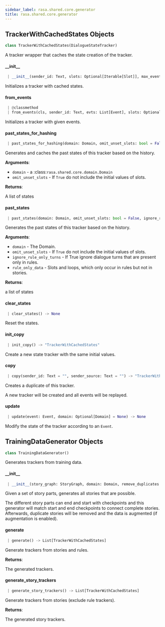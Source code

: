 ```yaml
---
sidebar_label: rasa.shared.core.generator
title: rasa.shared.core.generator
---
```

## TrackerWithCachedStates Objects

```python
class TrackerWithCachedStates(DialogueStateTracker)
```

A tracker wrapper that caches the state creation of the tracker.

#### \_\_init\_\_

```python
 | __init__(sender_id: Text, slots: Optional[Iterable[Slot]], max_event_history: Optional[int] = None, domain: Optional[Domain] = None, is_augmented: bool = False, is_rule_tracker: bool = False) -> None
```

Initializes a tracker with cached states.

#### from\_events

```python
 | @classmethod
 | from_events(cls, sender_id: Text, evts: List[Event], slots: Optional[Iterable[Slot]] = None, max_event_history: Optional[int] = None, sender_source: Optional[Text] = None, domain: Optional[Domain] = None, is_rule_tracker: bool = False) -> "TrackerWithCachedStates"
```

Initializes a tracker with given events.

#### past\_states\_for\_hashing

```python
 | past_states_for_hashing(domain: Domain, omit_unset_slots: bool = False) -> Deque[FrozenState]
```

Generates and caches the past states of this tracker based on the history.

**Arguments**:

- `domain` - a :class:`rasa.shared.core.domain.Domain`
- `omit_unset_slots` - If `True` do not include the initial values of slots.
  

**Returns**:

  A list of states

#### past\_states

```python
 | past_states(domain: Domain, omit_unset_slots: bool = False, ignore_rule_only_turns: bool = False, rule_only_data: Optional[Dict[Text, Any]] = None) -> List[State]
```

Generates the past states of this tracker based on the history.

**Arguments**:

- `domain` - The Domain.
- `omit_unset_slots` - If `True` do not include the initial values of slots.
- `ignore_rule_only_turns` - If True ignore dialogue turns that are present
  only in rules.
- `rule_only_data` - Slots and loops,
  which only occur in rules but not in stories.
  

**Returns**:

  a list of states

#### clear\_states

```python
 | clear_states() -> None
```

Reset the states.

#### init\_copy

```python
 | init_copy() -> "TrackerWithCachedStates"
```

Create a new state tracker with the same initial values.

#### copy

```python
 | copy(sender_id: Text = "", sender_source: Text = "") -> "TrackerWithCachedStates"
```

Creates a duplicate of this tracker.

A new tracker will be created and all events
will be replayed.

#### update

```python
 | update(event: Event, domain: Optional[Domain] = None) -> None
```

Modify the state of the tracker according to an ``Event``.

## TrainingDataGenerator Objects

```python
class TrainingDataGenerator()
```

Generates trackers from training data.

#### \_\_init\_\_

```python
 | __init__(story_graph: StoryGraph, domain: Domain, remove_duplicates: bool = True, unique_last_num_states: Optional[int] = None, augmentation_factor: int = 50, tracker_limit: Optional[int] = None, use_story_concatenation: bool = True, debug_plots: bool = False)
```

Given a set of story parts, generates all stories that are possible.

The different story parts can end and start with checkpoints
and this generator will match start and end checkpoints to
connect complete stories. Afterwards, duplicate stories will be
removed and the data is augmented (if augmentation is enabled).

#### generate

```python
 | generate() -> List[TrackerWithCachedStates]
```

Generate trackers from stories and rules.

**Returns**:

  The generated trackers.

#### generate\_story\_trackers

```python
 | generate_story_trackers() -> List[TrackerWithCachedStates]
```

Generate trackers from stories (exclude rule trackers).

**Returns**:

  The generated story trackers.

